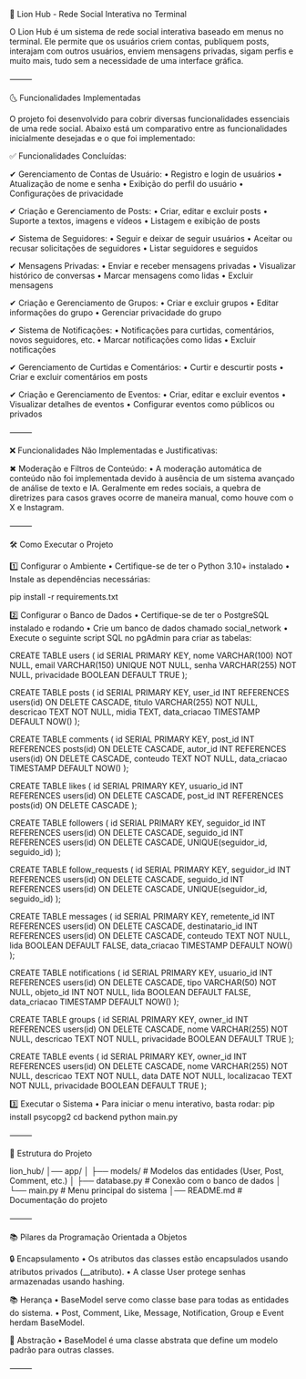 📌 Lion Hub - Rede Social Interativa no Terminal

O Lion Hub é um sistema de rede social interativa baseado em menus no terminal. Ele permite que os usuários criem contas, publiquem posts, interajam com outros usuários, enviem mensagens privadas, sigam perfis e muito mais, tudo sem a necessidade de uma interface gráfica.

⸻

🌜 Funcionalidades Implementadas

O projeto foi desenvolvido para cobrir diversas funcionalidades essenciais de uma rede social. Abaixo está um comparativo entre as funcionalidades inicialmente desejadas e o que foi implementado:

✅ Funcionalidades Concluídas:

✔ Gerenciamento de Contas de Usuário:
	•	Registro e login de usuários
	•	Atualização de nome e senha
	•	Exibição do perfil do usuário
	•	Configurações de privacidade

✔ Criação e Gerenciamento de Posts:
	•	Criar, editar e excluir posts
	•	Suporte a textos, imagens e vídeos
	•	Listagem e exibição de posts

✔ Sistema de Seguidores:
	•	Seguir e deixar de seguir usuários
	•	Aceitar ou recusar solicitações de seguidores
	•	Listar seguidores e seguidos

✔ Mensagens Privadas:
	•	Enviar e receber mensagens privadas
	•	Visualizar histórico de conversas
	•	Marcar mensagens como lidas
	•	Excluir mensagens

✔ Criação e Gerenciamento de Grupos:
	•	Criar e excluir grupos
	•	Editar informações do grupo
	•	Gerenciar privacidade do grupo

✔ Sistema de Notificações:
	•	Notificações para curtidas, comentários, novos seguidores, etc.
	•	Marcar notificações como lidas
	•	Excluir notificações

✔ Gerenciamento de Curtidas e Comentários:
	•	Curtir e descurtir posts
	•	Criar e excluir comentários em posts

✔ Criação e Gerenciamento de Eventos:
	•	Criar, editar e excluir eventos
	•	Visualizar detalhes de eventos
	•	Configurar eventos como públicos ou privados

⸻

❌ Funcionalidades Não Implementadas e Justificativas:

✖ Moderação e Filtros de Conteúdo:
	•	A moderação automática de conteúdo não foi implementada devido à ausência de um sistema avançado de análise de texto e IA. Geralmente em redes sociais, a quebra de diretrizes para casos graves ocorre de maneira manual, como houve com o X e Instagram.

⸻

🛠 Como Executar o Projeto

1️⃣ Configurar o Ambiente
	•	Certifique-se de ter o Python 3.10+ instalado
	•	Instale as dependências necessárias:

pip install -r requirements.txt



2️⃣ Configurar o Banco de Dados
	•	Certifique-se de ter o PostgreSQL instalado e rodando
	•	Crie um banco de dados chamado social_network
	•	Execute o seguinte script SQL no pgAdmin para criar as tabelas:

CREATE TABLE users (
    id SERIAL PRIMARY KEY,
    nome VARCHAR(100) NOT NULL,
    email VARCHAR(150) UNIQUE NOT NULL,
    senha VARCHAR(255) NOT NULL,
    privacidade BOOLEAN DEFAULT TRUE
);

CREATE TABLE posts (
    id SERIAL PRIMARY KEY,
    user_id INT REFERENCES users(id) ON DELETE CASCADE,
    titulo VARCHAR(255) NOT NULL,
    descricao TEXT NOT NULL,
    midia TEXT,
    data_criacao TIMESTAMP DEFAULT NOW()
);

CREATE TABLE comments (
    id SERIAL PRIMARY KEY,
    post_id INT REFERENCES posts(id) ON DELETE CASCADE,
    autor_id INT REFERENCES users(id) ON DELETE CASCADE,
    conteudo TEXT NOT NULL,
    data_criacao TIMESTAMP DEFAULT NOW()
);

CREATE TABLE likes (
    id SERIAL PRIMARY KEY,
    usuario_id INT REFERENCES users(id) ON DELETE CASCADE,
    post_id INT REFERENCES posts(id) ON DELETE CASCADE
);

CREATE TABLE followers (
    id SERIAL PRIMARY KEY,
    seguidor_id INT REFERENCES users(id) ON DELETE CASCADE,
    seguido_id INT REFERENCES users(id) ON DELETE CASCADE,
    UNIQUE(seguidor_id, seguido_id)
);

CREATE TABLE follow_requests (
    id SERIAL PRIMARY KEY,
    seguidor_id INT REFERENCES users(id) ON DELETE CASCADE,
    seguido_id INT REFERENCES users(id) ON DELETE CASCADE,
    UNIQUE(seguidor_id, seguido_id)
);

CREATE TABLE messages (
    id SERIAL PRIMARY KEY,
    remetente_id INT REFERENCES users(id) ON DELETE CASCADE,
    destinatario_id INT REFERENCES users(id) ON DELETE CASCADE,
    conteudo TEXT NOT NULL,
    lida BOOLEAN DEFAULT FALSE,
    data_criacao TIMESTAMP DEFAULT NOW()
);

CREATE TABLE notifications (
    id SERIAL PRIMARY KEY,
    usuario_id INT REFERENCES users(id) ON DELETE CASCADE,
    tipo VARCHAR(50) NOT NULL,
    objeto_id INT NOT NULL,
    lida BOOLEAN DEFAULT FALSE,
    data_criacao TIMESTAMP DEFAULT NOW()
);

CREATE TABLE groups (
    id SERIAL PRIMARY KEY,
    owner_id INT REFERENCES users(id) ON DELETE CASCADE,
    nome VARCHAR(255) NOT NULL,
    descricao TEXT NOT NULL,
    privacidade BOOLEAN DEFAULT TRUE
);

CREATE TABLE events (
    id SERIAL PRIMARY KEY,
    owner_id INT REFERENCES users(id) ON DELETE CASCADE,
    nome VARCHAR(255) NOT NULL,
    descricao TEXT NOT NULL,
    data DATE NOT NULL,
    localizacao TEXT NOT NULL,
    privacidade BOOLEAN DEFAULT TRUE
);


3️⃣ Executar o Sistema
	•	Para iniciar o menu interativo, basta rodar:
pip install psycopg2
cd backend
python main.py



⸻

🏢 Estrutura do Projeto

lion_hub/
️│── app/
️│   ├── models/         # Modelos das entidades (User, Post, Comment, etc.)
️│   ├── database.py     # Conexão com o banco de dados
️│   └── main.py         # Menu principal do sistema
️│── README.md           # Documentação do projeto



⸻

📚 Pilares da Programação Orientada a Objetos

🔒 Encapsulamento
	•	Os atributos das classes estão encapsulados usando atributos privados (__atributo).
	•	A classe User protege senhas armazenadas usando hashing.

📚 Herança
	•	BaseModel serve como classe base para todas as entidades do sistema.
	•	Post, Comment, Like, Message, Notification, Group e Event herdam BaseModel.

🎨 Abstração
	•	BaseModel é uma classe abstrata que define um modelo padrão para outras classes.

⸻
